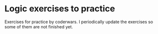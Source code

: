 # Logic exercises to practice

Exercises for practice by coderwars.
I periodically update the exercises so some of them are not finished yet. 
